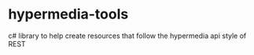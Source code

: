 hypermedia-tools
================

c# library to help create resources that follow the hypermedia api style of REST